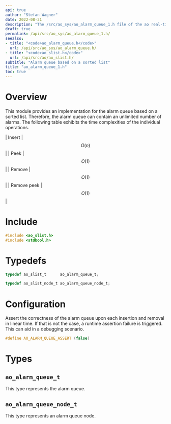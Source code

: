 ```yaml
---
api: true
author: "Stefan Wagner"
date: 2022-08-31
description: "The /src/ao_sys/ao_alarm_queue_1.h file of the ao real-time operating system."
draft: true
permalink: /api/src/ao_sys/ao_alarm_queue_1.h/
seealso:
- title: "<code>ao_alarm_queue.h</code>"
  url: /api/src/ao_sys/ao_alarm_queue.h/
- title: "<code>ao_slist.h</code>"
  url: /api/src/ao/ao_slist.h/
subtitle: "Alarm queue based on a sorted list"
title: "ao_alarm_queue_1.h"
toc: true
---
```


# Overview

This module provides an implementation for the alarm queue based on a sorted list. Therefore, the alarm queue can contain an unlimited number of alarms. The following table exhibits the time complexities of the individual operations.

| Insert | $$O(n)$$ |
| Peek | $$O(1)$$ |
| Remove | $$O(1)$$ |
| Remove peek | $$O(1)$$ |

# Include

```c
#include <ao_slist.h>
#include <stdbool.h>
```

# Typedefs

```c
typedef ao_slist_t      ao_alarm_queue_t;
```

```c
typedef ao_slist_node_t ao_alarm_queue_node_t;
```

# Configuration

Assert the correctness of the alarm queue upon each insertion and removal in linear time. If that is not the case, a runtime assertion failure is triggered. This can aid in a debugging scenario.

```c
#define AO_ALARM_QUEUE_ASSERT (false)
```

# Types

## `ao_alarm_queue_t`

This type represents the alarm queue.

## `ao_alarm_queue_node_t`

This type represents an alarm queue node.

